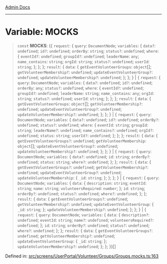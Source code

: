 [Admin Docs](/)

***

# Variable: MOCKS

> `const` **MOCKS**: (\{ `request`: \{ `query`: `DocumentNode`; `variables`: \{ `data?`: `undefined`; `id?`: `undefined`; `orderBy`: `string`; `status?`: `undefined`; `where`: \{ `eventId?`: `undefined`; `groupId?`: `undefined`; `leaderName`: `any`; `name_contains`: `string`; `orgId`: `string`; `status?`: `undefined`; `userId`: `string`; \}; \}; \}; `result`: \{ `data`: \{ `getEventVolunteerGroups`: `object`[]; `getVolunteerMembership?`: `undefined`; `updateEventVolunteerGroup?`: `undefined`; `updateVolunteerMembership?`: `undefined`; \}; \}; \} \| \{ `request`: \{ `query`: `DocumentNode`; `variables`: \{ `data?`: `undefined`; `id?`: `undefined`; `orderBy`: `any`; `status?`: `undefined`; `where`: \{ `eventId?`: `undefined`; `groupId?`: `undefined`; `leaderName`: `string`; `name_contains`: `any`; `orgId`: `string`; `status?`: `undefined`; `userId`: `string`; \}; \}; \}; `result`: \{ `data`: \{ `getEventVolunteerGroups`: `object`[]; `getVolunteerMembership?`: `undefined`; `updateEventVolunteerGroup?`: `undefined`; `updateVolunteerMembership?`: `undefined`; \}; \}; \} \| \{ `request`: \{ `query`: `DocumentNode`; `variables`: \{ `data?`: `undefined`; `id?`: `undefined`; `orderBy?`: `undefined`; `status?`: `undefined`; `where`: \{ `eventId`: `string`; `groupId`: `string`; `leaderName?`: `undefined`; `name_contains?`: `undefined`; `orgId?`: `undefined`; `status`: `string`; `userId?`: `undefined`; \}; \}; \}; `result`: \{ `data`: \{ `getEventVolunteerGroups?`: `undefined`; `getVolunteerMembership`: `object`[]; `updateEventVolunteerGroup?`: `undefined`; `updateVolunteerMembership?`: `undefined`; \}; \}; \} \| \{ `request`: \{ `query`: `DocumentNode`; `variables`: \{ `data?`: `undefined`; `id`: `string`; `orderBy?`: `undefined`; `status`: `string`; `where?`: `undefined`; \}; \}; `result`: \{ `data`: \{ `getEventVolunteerGroups?`: `undefined`; `getVolunteerMembership?`: `undefined`; `updateEventVolunteerGroup?`: `undefined`; `updateVolunteerMembership`: \{ `_id`: `string`; \}; \}; \}; \} \| \{ `request`: \{ `query`: `DocumentNode`; `variables`: \{ `data`: \{ `description`: `string`; `eventId`: `string`; `name`: `string`; `volunteersRequired`: `number`; \}; `id`: `string`; `orderBy?`: `undefined`; `status?`: `undefined`; `where?`: `undefined`; \}; \}; `result`: \{ `data`: \{ `getEventVolunteerGroups?`: `undefined`; `getVolunteerMembership?`: `undefined`; `updateEventVolunteerGroup`: \{ `_id`: `string`; \}; `updateVolunteerMembership?`: `undefined`; \}; \}; \} \| \{ `request`: \{ `query`: `DocumentNode`; `variables`: \{ `data`: \{ `description?`: `undefined`; `eventId`: `string`; `name?`: `undefined`; `volunteersRequired?`: `undefined`; \}; `id`: `string`; `orderBy?`: `undefined`; `status?`: `undefined`; `where?`: `undefined`; \}; \}; `result`: \{ `data`: \{ `getEventVolunteerGroups?`: `undefined`; `getVolunteerMembership?`: `undefined`; `updateEventVolunteerGroup`: \{ `_id`: `string`; \}; `updateVolunteerMembership?`: `undefined`; \}; \}; \})[]

Defined in: [src/screens/UserPortal/Volunteer/Groups/Groups.mocks.ts:163](https://github.com/PalisadoesFoundation/talawa-admin/blob/main/src/screens/UserPortal/Volunteer/Groups/Groups.mocks.ts#L163)
